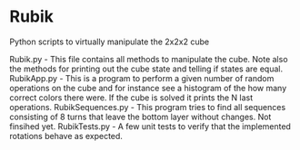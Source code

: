 # Rubik
Python scripts to virtually manipulate the 2x2x2 cube

Rubik.py - This file contains all methods to manipulate the cube. Note also the methods for printing out the cube state and telling if states are equal.
RubikApp.py - This is a program to perform a given number of random operations on the cube and for instance see a histogram of the how many correct colors there were. If the cube is solved it prints the N last operations.
RubikSequences.py - This program tries to find all sequences consisting of 8 turns that leave the bottom layer without changes. Not finsihed yet. 
RubikTests.py - A few unit tests to verify that the implemented rotations behave as expected.
